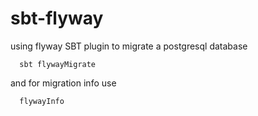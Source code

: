 # sbt-flyway
using flyway SBT plugin to migrate a postgresql database


``` 
  sbt flywayMigrate
```
and for migration info use

``` 
  flywayInfo
```
